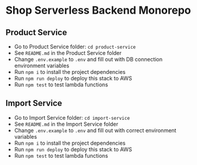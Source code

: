 # Shop Serverless Backend Monorepo

## Product Service
- Go to Product Service folder:  `cd product-service`
- See `README.md` in the Product Service folder
- Change `.env.example` to `.env` and fill out with DB connection environment variables
- Run `npm i` to install the project dependencies
- Run `npm run deploy` to deploy this stack to AWS
- Run `npm test` to test lambda functions

## Import Service
- Go to Import Service folder:  `cd import-service`
- See `README.md` in the Import Service folder
- Change `.env.example` to `.env` and fill out with correct environment variables
- Run `npm i` to install the project dependencies
- Run `npm run deploy` to deploy this stack to AWS
- Run `npm test` to test lambda functions